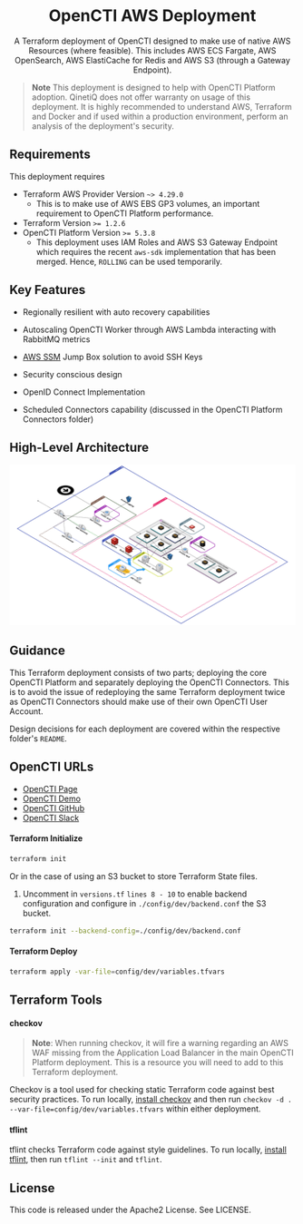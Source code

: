 <h1 align="center">
  OpenCTI AWS Deployment
</h1>

<p align="center">
A Terraform deployment of OpenCTI designed to make use of native AWS Resources (where feasible). This includes AWS ECS Fargate, AWS OpenSearch, AWS ElastiCache for Redis and AWS S3 (through a Gateway Endpoint).
</p>


> **Note**
> This deployment is designed to help with OpenCTI Platform adoption. QinetiQ does not offer warranty on usage of this deployment. It is highly recommended to understand AWS, Terraform and Docker and if used within a production environment, perform an analysis of the deployment's security.

## Requirements
This deployment requires
- Terraform AWS Provider Version `~> 4.29.0`
  - This is to make use of AWS EBS GP3 volumes, an important requirement to OpenCTI Platform performance.
- Terraform Version `>= 1.2.6`
- OpenCTI Platform Version `>= 5.3.8`
  - This deployment uses IAM Roles and AWS S3 Gateway Endpoint which requires the recent `aws-sdk` implementation that has been merged. Hence, `ROLLING` can be used temporarily.


## Key Features
- Regionally resilient with auto recovery capabilities

- Autoscaling OpenCTI Worker through AWS Lambda interacting with RabbitMQ metrics

- [AWS SSM](https://docs.aws.amazon.com/systems-manager/latest/userguide/session-manager-working-with-sessions-start.html) Jump Box solution to avoid SSH Keys

- Security conscious design

- OpenID Connect Implementation

- Scheduled Connectors capability (discussed in the OpenCTI Platform Connectors folder)

## High-Level Architecture
![OpenCTI Architecture](/assets/OpenCTI%20Architecture.png)

## Guidance

This Terraform deployment consists of two parts; deploying the core OpenCTI Platform and separately deploying the OpenCTI Connectors. This is to avoid the issue of redeploying the same Terraform deployment twice as OpenCTI Connectors should make use of their own OpenCTI User Account.

Design decisions for each deployment are covered within the respective folder's `README`.

## OpenCTI URLs
- [OpenCTI Page](https://www.opencti.io/)
- [OpenCTI Demo](https://demo.opencti.io/)
- [OpenCTI GitHub](https://github.com/OpenCTI-Platform/opencti)
- [OpenCTI Slack](https://slack.luatix.org/)

#### Terraform Initialize
```sh
terraform init
```
Or in the case of using an S3 bucket to store Terraform State files.
1) Uncomment in `versions.tf` `lines 8 - 10` to enable backend configuration and configure in `./config/dev/backend.conf` the S3 bucket.
```sh
terraform init --backend-config=./config/dev/backend.conf
```

#### Terraform Deploy
```sh
terraform apply -var-file=config/dev/variables.tfvars
```

## Terraform Tools
#### checkov

> **Note**: When running checkov, it will fire a warning regarding an AWS WAF missing from the Application Load Balancer in the main OpenCTI Platform deployment. This is a resource you will need to add to this Terraform deployment.

Checkov is a tool used for checking static Terraform code against best security practices. To run locally, [install checkov](https://www.checkov.io/2.Basics/Installing%20Checkov.html) and then run `checkov -d . --var-file=config/dev/variables.tfvars` within either deployment.

#### tflint

tflint checks Terraform code against style guidelines. To run locally, [install tflint](https://github.com/terraform-linters/tflint), then run `tflint --init` and `tflint`.

## License
This code is released under the Apache2 License. See LICENSE.